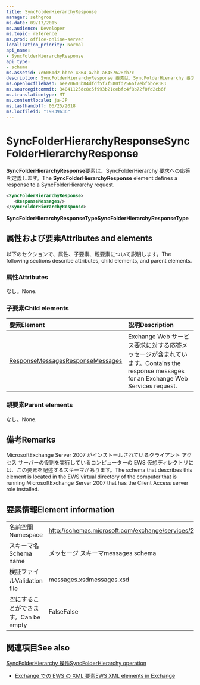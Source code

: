 ```yaml
---
title: SyncFolderHierarchyResponse
manager: sethgros
ms.date: 09/17/2015
ms.audience: Developer
ms.topic: reference
ms.prod: office-online-server
localization_priority: Normal
api_name:
- SyncFolderHierarchyResponse
api_type:
- schema
ms.assetid: 7e6061d2-bbce-4864-a7bb-a6457628cb7c
description: SyncFolderHierarchyResponse 要素は、SyncFolderHierarchy 要求への応答を定義します。
ms.openlocfilehash: aee70603b84dfdf5f7f580fd2566f7ebfbbce383
ms.sourcegitcommit: 34041125dc8c5f993b21cebfc4f8b72f0fd2cb6f
ms.translationtype: MT
ms.contentlocale: ja-JP
ms.lasthandoff: 06/25/2018
ms.locfileid: "19839636"
---
```

# <a name="syncfolderhierarchyresponse"></a><span data-ttu-id="80598-103">SyncFolderHierarchyResponse</span><span class="sxs-lookup"><span data-stu-id="80598-103">SyncFolderHierarchyResponse</span></span>

<span data-ttu-id="80598-104">**SyncFolderHierarchyResponse**要素は、SyncFolderHierarchy 要求への応答を定義します。</span><span class="sxs-lookup"><span data-stu-id="80598-104">The **SyncFolderHierarchyResponse** element defines a response to a SyncFolderHierarchy request.</span></span> 
  
```xml
<SyncFolderHierarchyResponse>
   <ResponseMessages/>
</SyncFolderHierarchyResponse>
```

 <span data-ttu-id="80598-105">**SyncFolderHierarchyResponseType**</span><span class="sxs-lookup"><span data-stu-id="80598-105">**SyncFolderHierarchyResponseType**</span></span>
## <a name="attributes-and-elements"></a><span data-ttu-id="80598-106">属性および要素</span><span class="sxs-lookup"><span data-stu-id="80598-106">Attributes and elements</span></span>

<span data-ttu-id="80598-107">以下のセクションで、属性、子要素、親要素について説明します。</span><span class="sxs-lookup"><span data-stu-id="80598-107">The following sections describe attributes, child elements, and parent elements.</span></span>
  
### <a name="attributes"></a><span data-ttu-id="80598-108">属性</span><span class="sxs-lookup"><span data-stu-id="80598-108">Attributes</span></span>

<span data-ttu-id="80598-109">なし。</span><span class="sxs-lookup"><span data-stu-id="80598-109">None.</span></span>
  
### <a name="child-elements"></a><span data-ttu-id="80598-110">子要素</span><span class="sxs-lookup"><span data-stu-id="80598-110">Child elements</span></span>

|<span data-ttu-id="80598-111">**要素**</span><span class="sxs-lookup"><span data-stu-id="80598-111">**Element**</span></span>|<span data-ttu-id="80598-112">**説明**</span><span class="sxs-lookup"><span data-stu-id="80598-112">**Description**</span></span>|
|:-----|:-----|
|[<span data-ttu-id="80598-113">ResponseMessages</span><span class="sxs-lookup"><span data-stu-id="80598-113">ResponseMessages</span></span>](responsemessages.md) <br/> |<span data-ttu-id="80598-114">Exchange Web サービス要求に対する応答メッセージが含まれています。</span><span class="sxs-lookup"><span data-stu-id="80598-114">Contains the response messages for an Exchange Web Services request.</span></span>  <br/> |
   
### <a name="parent-elements"></a><span data-ttu-id="80598-115">親要素</span><span class="sxs-lookup"><span data-stu-id="80598-115">Parent elements</span></span>

<span data-ttu-id="80598-116">なし。</span><span class="sxs-lookup"><span data-stu-id="80598-116">None.</span></span>
  
## <a name="remarks"></a><span data-ttu-id="80598-117">備考</span><span class="sxs-lookup"><span data-stu-id="80598-117">Remarks</span></span>

<span data-ttu-id="80598-118">MicrosoftExchange Server 2007 がインストールされているクライアント アクセス サーバーの役割を実行しているコンピューターの EWS 仮想ディレクトリには、この要素を記述するスキーマがあります。</span><span class="sxs-lookup"><span data-stu-id="80598-118">The schema that describes this element is located in the EWS virtual directory of the computer that is running MicrosoftExchange Server 2007 that has the Client Access server role installed.</span></span>
  
## <a name="element-information"></a><span data-ttu-id="80598-119">要素情報</span><span class="sxs-lookup"><span data-stu-id="80598-119">Element information</span></span>

|||
|:-----|:-----|
|<span data-ttu-id="80598-120">名前空間</span><span class="sxs-lookup"><span data-stu-id="80598-120">Namespace</span></span>  <br/> |http://schemas.microsoft.com/exchange/services/2006/messages  <br/> |
|<span data-ttu-id="80598-121">スキーマ名</span><span class="sxs-lookup"><span data-stu-id="80598-121">Schema name</span></span>  <br/> |<span data-ttu-id="80598-122">メッセージ スキーマ</span><span class="sxs-lookup"><span data-stu-id="80598-122">messages schema</span></span>  <br/> |
|<span data-ttu-id="80598-123">検証ファイル</span><span class="sxs-lookup"><span data-stu-id="80598-123">Validation file</span></span>  <br/> |<span data-ttu-id="80598-124">messages.xsd</span><span class="sxs-lookup"><span data-stu-id="80598-124">messages.xsd</span></span>  <br/> |
|<span data-ttu-id="80598-125">空にすることができます。</span><span class="sxs-lookup"><span data-stu-id="80598-125">Can be empty</span></span>  <br/> |<span data-ttu-id="80598-126">False</span><span class="sxs-lookup"><span data-stu-id="80598-126">False</span></span>  <br/> |
   
## <a name="see-also"></a><span data-ttu-id="80598-127">関連項目</span><span class="sxs-lookup"><span data-stu-id="80598-127">See also</span></span>



[<span data-ttu-id="80598-128">SyncFolderHierarchy 操作</span><span class="sxs-lookup"><span data-stu-id="80598-128">SyncFolderHierarchy operation</span></span>](syncfolderhierarchy-operation.md)


- [<span data-ttu-id="80598-129">Exchange での EWS の XML 要素</span><span class="sxs-lookup"><span data-stu-id="80598-129">EWS XML elements in Exchange</span></span>](ews-xml-elements-in-exchange.md)

